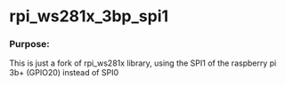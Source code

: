rpi_ws281x_3bp_spi1
==========

### Purpose:
This is just a fork of rpi_ws281x library, using the SPI1 of the raspberry pi 3b+ (GPIO20) instead of SPI0


